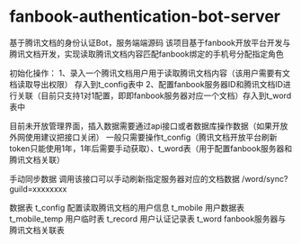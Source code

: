 # fanbook-authentication-bot-server
基于腾讯文档的身份认证Bot，服务端端源码
该项目基于fanbook开放平台开发与腾讯文档开发，实现读取腾讯文档内容匹配fanbook绑定的手机号分配指定角色

初始化操作：
1、录入一个腾讯文档用户用于读取腾讯文档内容（该用户需要有文档读取导出权限） 存入到t_config表中
2、配置fanbook服务器ID和腾讯文档ID进行关联（目前只支持1对1配置，即即fanbook服务器对应一个文档）存入到t_word表中

目前未开放管理界面，插入数据需要通过api接口或者数据库操作数据（如果开放外网使用建议把接口关闭）
一般只需要操作t_config（腾讯文档开放平台刷新token只能使用1年，1年后需要手动获取）、t_word表（用于配置fanbook服务器和腾讯文档关联）

手动同步数据
调用该接口可以手动刷新指定服务器对应的文档数据
/word/sync?guild=xxxxxxxx

数据表
t_config 配置读取腾讯文档的用户信息
t_mobile 用户数据表
t_mobile_temp 用户临时表
t_record 用户认证记录表
t_word fanbook服务器与腾讯文档关联表
